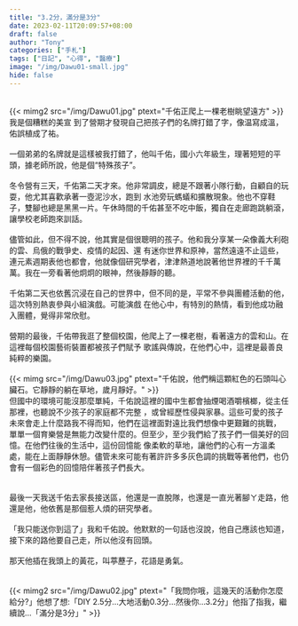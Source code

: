 ```yaml
---
title: "3.2分，滿分是3分"
date: 2023-02-11T20:09:57+08:00
draft: false
author: "Tony"
categories: ["手札"]
tags: ["日記", "心得", "醫療"]
image: "/img/Dawu01-small.jpg"
hide: false
---
```

\
{{< mimg2 src="/img/Dawu01.jpg" ptext="千佑正爬上一棵老樹眺望遠方" >}}
\
我是個糟糕的美宣 到了營期才發現自己把孩子們的名牌打錯了字，像温寫成溫，佑誤植成了祐。  
\
一個弟弟的名牌就是這樣被我打錯了，他叫千佑，國小六年級生，理著短短的平頭，據老師所說，他是個“特殊孩子”。  
\
冬令營有三天，千佑第二天才來。他非常調皮，總是不跟著小隊行動，自顧自的玩耍，他尤其喜歡承著一壺泥沙水，跑到
水池旁玩螞蟻和擴散現象。他也不穿鞋子，雙腳也總是黑黑一片。午休時間的千佑甚至不吃中飯，獨自在走廊跑跳躺滾，
讓學校老師跑來訓話。  
\
儘管如此，但不得不說，他其實是個很聰明的孩子。他和我分享某一朵像義大利砲的雲、烏俄的戰爭史、疫情的起因、還
有迷你世界和原神，當然遠遠不止這些，連元素週期表他也都會，他就像個研究學者，津津熱道地說著他世界裡的千千萬
萬。我在一旁看著他炯炯的眼神，然後靜靜的聽。  
\
千佑第二天也依舊沉浸在自己的世界中，但不同的是，平常不參與團體活動的他，這次特別熱衷參與小組演戲。可能演戲
在他心中，有特別的熱情，看到他成功融入團體，覺得非常欣慰。  
\
營期的最後，千佑帶我逛了整個校園，他爬上了一棵老樹，看著遠方的雲和山。在這裡每個校園藝術裝置都被孩子們賦予
歌謠與傳說，在他們心中，這裡是最善良純粹的樂園。  
\
{{< mimg src="/img/Dawu03.jpg" ptext="千佑說，他們稱這顆紅色的石頭叫心臟石。它靜靜的躺在草地，歲月靜好。" >}}
\
但國中的環境可能沒那麼單純，千佑說這裡的國中生都會抽煙喝酒嚼檳榔，從主任那裡，也聽說不少孩子的家庭都不完整
，或曾經歷性侵與家暴。這些可愛的孩子未來會走上什麼路我不得而知，他們在這裡面對遠比我們想像中更艱難的挑戰，
單單一個育樂營是無能力改變什麼的。但至少，至少我們給了孩子們一個美好的回憶。在他們往後的生活中，這份回憶能
像柔軟的草地，讓他們的心有一方溫柔處，能在上面靜靜休憩。儘管未來可能有著許許多多灰色調的挑戰等著他們，也仍
會有一個彩色的回憶陪伴著孩子們長大。  
\
\
最後一天我送千佑去家長接送區，他還是一直脫隊，也還是一直光著腳ㄚ走路，他還是他，他依舊是那個惹人煩的研究學者。  
\
「我只能送你到這了」我和千佑說。他默默的一句話也沒說，他自己應該也知道，接下來的路他要自己走，所以他沒有回頭。  
\
那天他插在我頭上的黃花，叫葶藶子，花語是勇氣。  
\
\
{{< mimg2 src="/img/Dawu02.jpg" ptext="「我問你哦，這幾天的活動你怎麼給分?」他想了想:「DIY 2.5分...大地活動0.3分...然後你...3.2分」他指了指我，繼續說...「滿分是3分」" >}}
